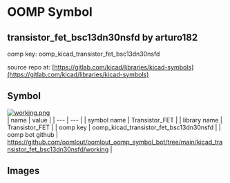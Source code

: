 # OOMP Symbol  
## transistor_fet_bsc13dn30nsfd  by arturo182  
  
oomp key: oomp_kicad_transistor_fet_bsc13dn30nsfd  
  
source repo at: [https://gitlab.com/kicad/libraries/kicad-symbols](https://gitlab.com/kicad/libraries/kicad-symbols)  
## Symbol  
  
[![working.png](working_600.png)](working.png)  
| name | value | 
| --- | --- | 
| symbol name | Transistor_FET | 
| library name | Transistor_FET | 
| oomp key | oomp_kicad_transistor_fet_bsc13dn30nsfd | 
| oomp bot github | https://github.com/oomlout/oomlout_oomp_symbol_bot/tree/main/kicad_transistor_fet_bsc13dn30nsfd/working | 
## Images  
